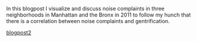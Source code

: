 In this blogpost I visualize and discuss noise complaints in three neighborhoods in Manhattan and the Bronx in 2011 to follow my hunch that there is a correlation between noise complaints and gentrification.

[blogpost2](./blogpost2.md)

